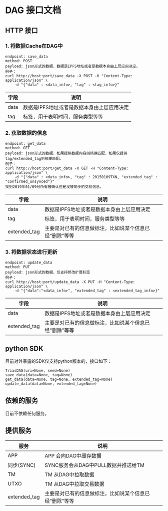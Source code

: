 # DAG 接口文档

## HTTP 接口

### 1. 将数据Cache在DAG中

```
endpoint: save_data
method: POST
payload: json形式的数据，数据是IPFS地址或者是数据本身由上层应用决定。
例子：
curl http://host:port/save_data -X POST -H "Content-Type: application/json" \
    -d "{"data" : <data_info>, "tag" : <tag_info>}"
```

|字段|说明|
|-----|------|
|data|数据是IPFS地址或者是数据本身由上层应用决定|
|tag|标签，用于表明时间，服务类型等等|

### 2. 获取数据的信息

```
endpoint: get_data
method: GET 
payload: json形式的数据，如果提供数据内容则精确匹配，如果仅提供tag/extended_tag则模糊匹配。
例子：
curl http://host:port/get_data -X GET -H "Content-Type: application/json" \
    -d "{"data" : <data_info>, "tag" : 20150109TXN, "extended_tag" : "confirmed_unsynced"}"
找到2019年01/09号所有被确认但是没被同步的交易信息。
```
|字段|说明|
|-----|------|
|data|数据是IPFS地址或者是数据本身由上层应用决定|
|tag|标签，用于表明时间，服务类型等等|
|extended\_tag|主要是对已有的信息做标注，比如说某个信息已经“删除”等等|


### 3. 将数据状态进行更新

```
endpoint: update_data
method: PUT
payload: json形式的数据，仅支持修改扩展标签
例子：
curl http://host:port/update_data -X PUT -H "Content-Type: application/json" \
    -d "{"data":"<data_info>", "extended_tag" : <extended_tag_info>}"
```
|字段|说明|
|-----|------|
|data|数据是IPFS地址或者是数据本身由上层应用决定|
|extended\_tag|主要是对已有的信息做标注，比如说某个信息已经“删除”等等|


## python SDK
目前对外暴露的SDK仅支持python版本的，接口如下：
```
TriasDAG(uri=None, seed=None)
save_data(data=None, tag=None)
get_data(data=None, tag=None, extended_tag=None)
update_data(data=None, extended_tag=None)
```

## 依赖的服务
目前不依赖任何服务。

## 提供服务
|服务|说明|
|-----|------|
|APP|APP 会向DAG中缓存数据|
|同步(SYNC)|SYNC服务会从DAG中PULL数据并推送给TM|
|TM|TM 从DAG中拉取数据|
|UTXO|TM 从DAG中拉取交易数据|
|extended\_tag|主要是对已有的信息做标注，比如说某个信息已经“删除”等等|
